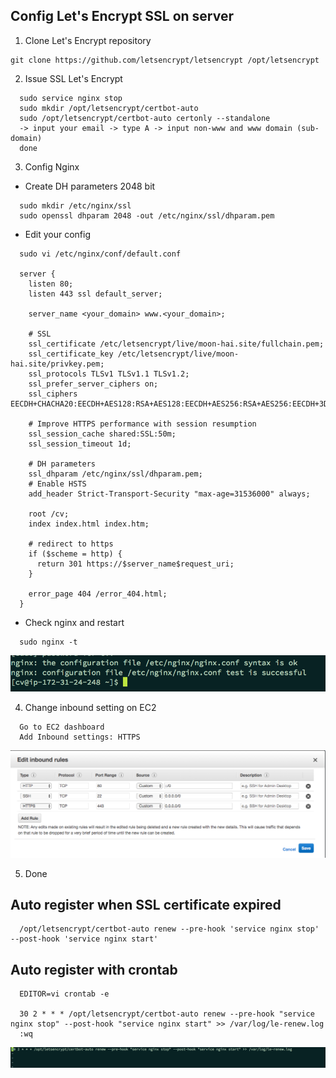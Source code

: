 ## Config Let's Encrypt SSL on server

1. Clone Let's Encrypt repository
```
git clone https://github.com/letsencrypt/letsencrypt /opt/letsencrypt
```

2. Issue SSL Let's Encrypt
```
  sudo service nginx stop
  sudo mkdir /opt/letsencrypt/certbot-auto
  sudo /opt/letsencrypt/certbot-auto certonly --standalone
  -> input your email -> type A -> input non-www and www domain (sub-domain)
  done
```

3. Config Nginx
  * Create DH parameters 2048 bit

```
  sudo mkdir /etc/nginx/ssl
  sudo openssl dhparam 2048 -out /etc/nginx/ssl/dhparam.pem
```

  * Edit your config
```
  sudo vi /etc/nginx/conf/default.conf

  server {
    listen 80;
    listen 443 ssl default_server;

    server_name <your_domain> www.<your_domain>;

    # SSL
    ssl_certificate /etc/letsencrypt/live/moon-hai.site/fullchain.pem;
    ssl_certificate_key /etc/letsencrypt/live/moon-hai.site/privkey.pem;
    ssl_protocols TLSv1 TLSv1.1 TLSv1.2;
    ssl_prefer_server_ciphers on;
    ssl_ciphers EECDH+CHACHA20:EECDH+AES128:RSA+AES128:EECDH+AES256:RSA+AES256:EECDH+3DES:RSA+3DES:!MD5;

    # Improve HTTPS performance with session resumption
    ssl_session_cache shared:SSL:50m;
    ssl_session_timeout 1d;

    # DH parameters
    ssl_dhparam /etc/nginx/ssl/dhparam.pem;
    # Enable HSTS
    add_header Strict-Transport-Security "max-age=31536000" always;

    root /cv;
    index index.html index.htm;

    # redirect to https
    if ($scheme = http) {
      return 301 https://$server_name$request_uri;
    }

    error_page 404 /error_404.html;
  }
```

  * Check nginx and restart
```
  sudo nginx -t
```
![nginx, nginx check](/assets/images/nginx_check.png)

4. Change inbound setting on EC2
```
  Go to EC2 dashboard
  Add Inbound settings: HTTPS
```
![inboud, inboud rules](/assets/images/inboud_rules_https.png)

5. Done

## Auto register when SSL certificate expired
```
  /opt/letsencrypt/certbot-auto renew --pre-hook 'service nginx stop' --post-hook 'service nginx start'
```

## Auto register with crontab
```
  EDITOR=vi crontab -e

  30 2 * * * /opt/letsencrypt/certbot-auto renew --pre-hook "service nginx stop" --post-hook "service nginx start" >> /var/log/le-renew.log
  :wq
```
![crontab, add crontab](/assets/images/crontab_add.png)
